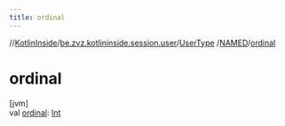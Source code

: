 ```yaml
---
title: ordinal
---
```

//[KotlinInside](../../../../index.html)/[be.zvz.kotlininside.session.user](../../index.html)/[UserType](../index.html)
/[NAMED](index.html)/[ordinal](ordinal.html)

# ordinal

[jvm]\
val [ordinal](ordinal.html): [Int](https://kotlinlang.org/api/latest/jvm/stdlib/kotlin/-int/index.html)





